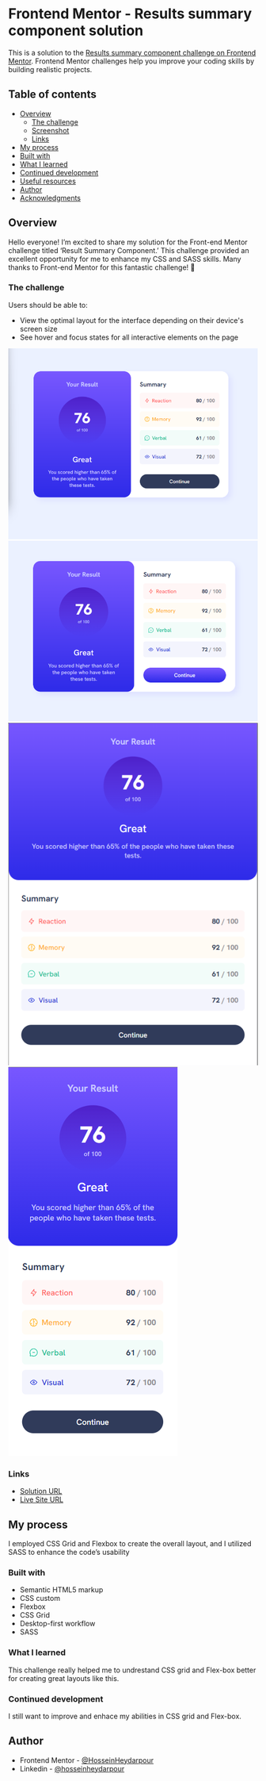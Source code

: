 # Frontend Mentor - Results summary component solution

This is a solution to the [Results summary component challenge on Frontend Mentor](https://www.frontendmentor.io/challenges/results-summary-component-CE_K6s0maV). Frontend Mentor challenges help you improve your coding skills by building realistic projects. 

## Table of contents

- [Overview](#overview)
  - [The challenge](#the-challenge)
  - [Screenshot](#screenshot)
  - [Links](#links)
- [My process](#my-process)
- [Built with](#built-with)
- [What I learned](#what-i-learned)
- [Continued development](#continued-development)
- [Useful resources](#useful-resources)
- [Author](#author)
- [Acknowledgments](#acknowledgments)


## Overview 
Hello everyone! I’m excited to share my solution for the Front-end Mentor challenge titled ‘Result Summary Component.’ This challenge provided an excellent opportunity for me to enhance my CSS and SASS skills. Many thanks to Front-end Mentor for this fantastic challenge! 🚀

### The challenge

Users should be able to:
- View the optimal layout for the interface depending on their device's screen size
- See hover and focus states for all interactive elements on the page

![Desktop Design](screenshots/desktop.png)
![Desktop active](screenshots/desktop-active.png)
![Tablet Design](screenshots/tablet.png)
![Mobile Design](screenshots/mobile.png)



### Links



- [Solution URL](https://github.com/HosseinHeydarpour/results-summary-component)
- [Live Site URL](https://hosseinheydarpour.github.io/results-summary-component)



## My process
I employed CSS Grid and Flexbox to create the overall layout, and I utilized SASS to enhance the code’s usability

### Built with
- Semantic HTML5 markup
- CSS custom 
- Flexbox
- CSS Grid
- Desktop-first workflow
- SASS

### What I learned
This challenge really helped me to undrestand CSS grid and Flex-box better for creating great layouts like this.

### Continued development
I still want to improve and enhace my abilities in CSS grid and Flex-box.

## Author
- Frontend Mentor - [@HosseinHeydarpour](https://www.frontendmentor.io/profile/HosseinHeydarpour)
- Linkedin - [@hosseinheydarpour](www.linkedin.com/in/hosseinheydarpour)

